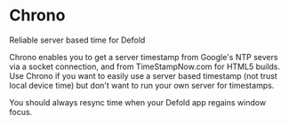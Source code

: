 # Chrono
Reliable server based time for Defold

Chrono enables you to get a server timestamp from Google's NTP severs via a socket connection, and from TimeStampNow.com for HTML5 builds. Use Chrono if you want to easily use a server based timestamp (not trust local device time) but don't want to run your own server for timestamps.

You should always resync time when your Defold app regains window focus.